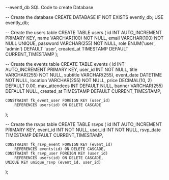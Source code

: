 --eventl_db SQL Code to create Database

-- Create the database
CREATE DATABASE IF NOT EXISTS evently_db;
USE evently_db;

-- Create the users table
CREATE TABLE users (
    id INT AUTO_INCREMENT PRIMARY KEY,
    name VARCHAR(100) NOT NULL,
    email VARCHAR(100) NOT NULL UNIQUE,
    password VARCHAR(255) NOT NULL,
    role ENUM('user', 'admin') DEFAULT 'user',
    created_at TIMESTAMP DEFAULT CURRENT_TIMESTAMP
);

-- Create the events table
CREATE TABLE events (
    id INT AUTO_INCREMENT PRIMARY KEY,
    user_id INT NOT NULL,
    title VARCHAR(255) NOT NULL,
    subtitle VARCHAR(255),
    event_date DATETIME NOT NULL,
    location VARCHAR(255) NOT NULL,
    price DECIMAL(10, 2) DEFAULT 0.00,
    max_attendees INT DEFAULT NULL,
    banner VARCHAR(255) DEFAULT NULL,
    created_at TIMESTAMP DEFAULT CURRENT_TIMESTAMP,
    
    CONSTRAINT fk_event_user FOREIGN KEY (user_id)
        REFERENCES users(id) ON DELETE CASCADE
);

-- Create the rsvps table
CREATE TABLE rsvps (
    id INT AUTO_INCREMENT PRIMARY KEY,
    event_id INT NOT NULL,
    user_id INT NOT NULL,
    rsvp_date TIMESTAMP DEFAULT CURRENT_TIMESTAMP,

    CONSTRAINT fk_rsvp_event FOREIGN KEY (event_id)
        REFERENCES events(id) ON DELETE CASCADE,
    CONSTRAINT fk_rsvp_user FOREIGN KEY (user_id)
        REFERENCES users(id) ON DELETE CASCADE,
    UNIQUE KEY unique_rsvp (event_id, user_id)
);
